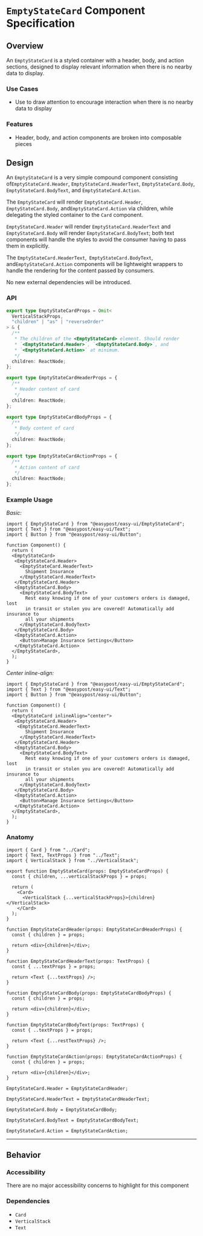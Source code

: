 # `EmptyStateCard` Component Specification

## Overview

An `EmptyStateCard` is a styled container with a header, body, and action sections, designed to display relevant information when there is no nearby data to display.

### Use Cases

- Use to draw attention to encourage interaction when there is no nearby data to display

### Features

- Header, body, and action components are broken into composable pieces

## Design

An `EmptyStateCard` is a very simple compound component consisting of`EmptyStateCard.Header`, `EmptyStateCard.HeaderText`, `EmptyStateCard.Body`, `EmptyStateCard.BodyText`, and `EmptyStateCard.Action`.

The `EmptyStateCard` will render `EmptyStateCard.Header`,` EmptyStateCard.Body`, and`EmptyStateCard.Action` via children, while delegating the styled container to the `Card` component.

`EmptyStateCard.Header` will render `EmptyStateCard.HeaderText` and `EmptyStateCard.Body` will render `EmptyStateCard.BodyText`; both text components will handle the styles to avoid the consumer having to pass them in explicitly.

The `EmptyStateCard.HeaderText`,` EmptyStateCard.BodyText`, and`EmptyStateCard.Action` components will be lightweight wrappers to handle the rendering for the content passed by consumers.

No new external dependencies will be introduced.

### API

```ts
export type EmptyStateCardProps = Omit<
  VerticalStackProps,
  "children" | "as" | "reverseOrder"
> & {
  /**
   * The children of the <EmptyStateCard> element. Should render
   * `<EmptyStateCard.Header>`, `<EmptyStateCard.Body>`, and
   * `<EmptyStateCard.Action>` at minimum.
   */
  children: ReactNode;
};

export type EmptyStateCardHeaderProps = {
  /**
   * Header content of card
   */
  children: ReactNode;
};

export type EmptyStateCardBodyProps = {
  /**
   * Body content of card
   */
  children: ReactNode;
};

export type EmptyStateCardActionProps = {
  /**
   * Action content of card
   */
  children: ReactNode;
};
```

### Example Usage

_Basic:_

```tsx
import { EmptyStateCard } from "@easypost/easy-ui/EmptyStateCard";
import { Text } from "@easypost/easy-ui/Text";
import { Button } from "@easypost/easy-ui/Button";

function Component() {
  return (
  <EmptyStateCard>
   <EmptyStateCard.Header>
     <EmptyStateCard.HeaderText>
       Shipment Insurance
     </EmptyStateCard.HeaderText>
   </EmptyStateCard.Header>
   <EmptyStateCard.Body>
     <EmptyStateCard.BodyText>
       Rest easy knowing if one of your customers orders is damaged, lost
       in transit or stolen you are covered! Automatically add insurance to
       all your shipments
     </EmptyStateCard.BodyText>
   </EmptyStateCard.Body>
   <EmptyStateCard.Action>
     <Button>Manage Insurance Settings</Button>
   </EmptyStateCard.Action>
  </EmptyStateCard>,
  );
}
```

_Center inline-align:_

```tsx
import { EmptyStateCard } from "@easypost/easy-ui/EmptyStateCard";
import { Text } from "@easypost/easy-ui/Text";
import { Button } from "@easypost/easy-ui/Button";

function Component() {
  return (
  <EmptyStateCard inlineAlign="center">
   <EmptyStateCard.Header>
    <EmptyStateCard.HeaderText>
       Shipment Insurance
     </EmptyStateCard.HeaderText>
   </EmptyStateCard.Header>
   <EmptyStateCard.Body>
     <EmptyStateCard.BodyText>
       Rest easy knowing if one of your customers orders is damaged, lost
       in transit or stolen you are covered! Automatically add insurance to
       all your shipments
     </EmptyStateCard.BodyText>
   </EmptyStateCard.Body>
   <EmptyStateCard.Action>
     <Button>Manage Insurance Settings</Button>
   </EmptyStateCard.Action>
  </EmptyStateCard>,
  );
}
```

### Anatomy

```tsx
import { Card } from "../Card";
import { Text, TextProps } from "../Text";
import { VerticalStack } from "../VerticalStack";

export function EmptyStateCard(props: EmptyStateCardProps) {
  const { children, ...verticalStackProps } = props;

  return (
    <Card>
      <VerticalStack {...verticalStackProps}>{children}</VerticalStack>
    </Card>
  );
}

function EmptyStateCardHeader(props: EmptyStateCardHeaderProps) {
  const { children } = props;

  return <div>{children}</div>;
}

function EmptyStateCardHeaderText(props: TextProps) {
  const { ...textProps } = props;

  return <Text {...textProps} />;
}

function EmptyStateCardBody(props: EmptyStateCardBodyProps) {
  const { children } = props;

  return <div>{children}</div>;
}

function EmptyStateCardBodyText(props: TextProps) {
  const { ..textProps } = props;

  return <Text {...restTextProps} />;
}

function EmptyStateCardAction(props: EmptyStateCardActionProps) {
  const { children } = props;

  return <div>{children}</div>;
}

EmptyStateCard.Header = EmptyStateCardHeader;

EmptyStateCard.HeaderText = EmptyStateCardHeaderText;

EmptyStateCard.Body = EmptyStateCardBody;

EmptyStateCard.BodyText = EmptyStateCardBodyText;

EmptyStateCard.Action = EmptyStateCardAction;
```

---

## Behavior

### Accessibility

There are no major accessibility concerns to highlight for this component

### Dependencies

- `Card`
- `VerticalStack`
- `Text`
